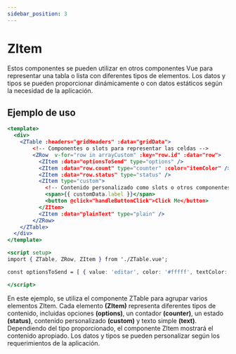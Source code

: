 ```yaml
---
sidebar_position: 3
---
```


# ZItem

Estos componentes se pueden utilizar en otros componentes Vue para representar una tabla o lista con diferentes tipos de elementos. Los datos y tipos se pueden proporcionar dinámicamente o con datos estáticos según la necesidad de la aplicación.

## Ejemplo de uso


```jsx title="ultralink-ui/components/table"
<template>
  <div>
    <ZTable :headers="gridHeaders" :data="gridData">
        <!-- Componentes o slots para representar las celdas -->
        <ZRow  v-for="row in arrayCustom" :key="row.id" :data="row">
          <ZItem :data="optionsToSend" type="options" />
          <ZItem :data="row.count" type="counter" :color="itemColor" />
          <ZItem :data="row.status" type="status" />
          <ZItem type="custom">
            <!-- Contenido personalizado como slots o otros componentes -->
            <span>{{ customData.label }}</span>
            <button @click="handleButtonClick">Click Me</button>
          </ZItem>
          <ZItem :data="plainText" type="plain" />
        </ZRow>
    </ZTable>
  </div>
</template>

<script setup>
import { ZTable, ZRow, ZItem } from './ZTable.vue';

const optionsToSend = [ { value: 'editar', color: '#fffff', textColor: '#5959595', event: updateData }, /* ... */ ];

</script>


```

En este ejemplo, se utiliza el componente ZTable para agrupar varios elementos ZItem. Cada elemento **(ZItem)** representa diferentes tipos de contenido, incluidas opciones **(options)**, un contador **(counter)**, un estado **(status)**, contenido personalizado **(custom)** y texto simple **(text)**. Dependiendo del tipo proporcionado, el componente ZItem mostrará el contenido apropiado. Los datos y tipos se pueden personalizar según los requerimientos de la aplicación.

